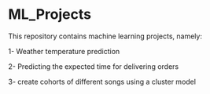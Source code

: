 # ML_Projects

This repository contains machine learning projects, namely: 

1- Weather temperature prediction 

2- Predicting the expected time for delivering orders

3- create cohorts of different songs using a cluster model

